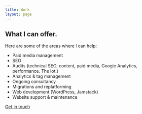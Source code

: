 ```yaml
---
title: Work
layout: page
---
```


## What I can offer.
Here are some of the areas where I can help:

* Paid media management
* SEO
* Audits (technical SEO, content, paid media, Google Analytics, performance. The lot.)
* Analytics & tag management
* Ongoing consultancy
* Migrations and replatforming
* Web development (WordPress, Jamstack)
* Website support & maintenance

[Get in touch](/contact)
